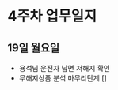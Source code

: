 # 4주차 업무일지

## 19일 월요일

* 용석님 운전자 납면 저해지 확인
*  무해지상품 분석 마무리단계
[]
<!--stackedit_data:
eyJoaXN0b3J5IjpbLTI3NTIyOTAyMCwtMTM3MTc2NDQwMCwxNj
k4ODA0NzgyXX0=
-->